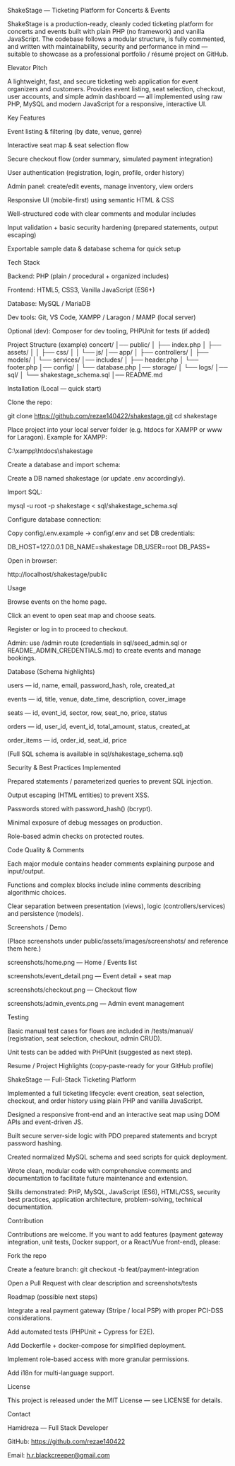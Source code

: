  ShakeStage — Ticketing Platform for Concerts & Events

ShakeStage is a production-ready, cleanly coded ticketing platform for concerts and events built with plain PHP (no framework) and vanilla JavaScript.
The codebase follows a modular structure, is fully commented, and written with maintainability, security and performance in mind — suitable to showcase as a professional portfolio / résumé project on GitHub.

 Elevator Pitch

A lightweight, fast, and secure ticketing web application for event organizers and customers. Provides event listing, seat selection, checkout, user accounts, and simple admin dashboard — all implemented using raw PHP, MySQL and modern JavaScript for a responsive, interactive UI.

 Key Features

Event listing & filtering (by date, venue, genre)

Interactive seat map & seat selection flow

Secure checkout flow (order summary, simulated payment integration)

User authentication (registration, login, profile, order history)

Admin panel: create/edit events, manage inventory, view orders

Responsive UI (mobile-first) using semantic HTML & CSS

Well-structured code with clear comments and modular includes

Input validation + basic security hardening (prepared statements, output escaping)

Exportable sample data & database schema for quick setup

 Tech Stack

Backend: PHP (plain / procedural + organized includes)

Frontend: HTML5, CSS3, Vanilla JavaScript (ES6+)

Database: MySQL / MariaDB

Dev tools: Git, VS Code, XAMPP / Laragon / MAMP (local server)

Optional (dev): Composer for dev tooling, PHPUnit for tests (if added)

 Project Structure (example)
concert/
│── public/
│   ├── index.php
│   ├── assets/
│   │   ├── css/
│   │   └── js/
│── app/
│   ├── controllers/
│   ├── models/
│   └── services/
│── includes/
│   ├── header.php
│   └── footer.php
│── config/
│   └── database.php
│── storage/
│   └── logs/
│── sql/
│   └── shakestage_schema.sql
│── README.md

 Installation (Local — quick start)

Clone the repo:

git clone https://github.com/rezae140422/shakestage.git
cd shakestage


Place project into your local server folder (e.g. htdocs for XAMPP or www for Laragon). Example for XAMPP:

C:\xampp\htdocs\shakestage


Create a database and import schema:

Create a DB named shakestage (or update .env accordingly).

Import SQL:

mysql -u root -p shakestage < sql/shakestage_schema.sql


Configure database connection:

Copy config/.env.example → config/.env and set DB credentials:

DB_HOST=127.0.0.1
DB_NAME=shakestage
DB_USER=root
DB_PASS=


Open in browser:

http://localhost/shakestage/public

 Usage

Browse events on the home page.

Click an event to open seat map and choose seats.

Register or log in to proceed to checkout.

Admin: use /admin route (credentials in sql/seed_admin.sql or README_ADMIN_CREDENTIALS.md) to create events and manage bookings.

 Database (Schema highlights)

users — id, name, email, password_hash, role, created_at

events — id, title, venue, date_time, description, cover_image

seats — id, event_id, sector, row, seat_no, price, status

orders — id, user_id, event_id, total_amount, status, created_at

order_items — id, order_id, seat_id, price

(Full SQL schema is available in sql/shakestage_schema.sql)

 Security & Best Practices Implemented

Prepared statements / parameterized queries to prevent SQL injection.

Output escaping (HTML entities) to prevent XSS.

Passwords stored with password_hash() (bcrypt).

Minimal exposure of debug messages on production.

Role-based admin checks on protected routes.

 Code Quality & Comments

Each major module contains header comments explaining purpose and input/output.

Functions and complex blocks include inline comments describing algorithmic choices.

Clear separation between presentation (views), logic (controllers/services) and persistence (models).

 Screenshots / Demo

(Place screenshots under public/assets/images/screenshots/ and reference them here.)

screenshots/home.png — Home / Events list

screenshots/event_detail.png — Event detail + seat map

screenshots/checkout.png — Checkout flow

screenshots/admin_events.png — Admin event management

 Testing

Basic manual test cases for flows are included in /tests/manual/ (registration, seat selection, checkout, admin CRUD).

Unit tests can be added with PHPUnit (suggested as next step).

 Resume / Project Highlights (copy-paste-ready for your GitHub profile)

ShakeStage — Full-Stack Ticketing Platform

Implemented a full ticketing lifecycle: event creation, seat selection, checkout, and order history using plain PHP and vanilla JavaScript.

Designed a responsive front-end and an interactive seat map using DOM APIs and event-driven JS.

Built secure server-side logic with PDO prepared statements and bcrypt password hashing.

Created normalized MySQL schema and seed scripts for quick deployment.

Wrote clean, modular code with comprehensive comments and documentation to facilitate future maintenance and extension.

Skills demonstrated: PHP, MySQL, JavaScript (ES6), HTML/CSS, security best practices, application architecture, problem-solving, technical documentation.

 Contribution

Contributions are welcome. If you want to add features (payment gateway integration, unit tests, Docker support, or a React/Vue front-end), please:

Fork the repo

Create a feature branch: git checkout -b feat/payment-integration

Open a Pull Request with clear description and screenshots/tests

 Roadmap (possible next steps)

Integrate a real payment gateway (Stripe / local PSP) with proper PCI-DSS considerations.

Add automated tests (PHPUnit + Cypress for E2E).

Add Dockerfile + docker-compose for simplified deployment.

Implement role-based access with more granular permissions.

Add i18n for multi-language support.

 License

This project is released under the MIT License — see LICENSE for details.

 Contact

Hamidreza — Full Stack Developer

GitHub: https://github.com/rezae140422

Email: h.r.blackcreeper@gmail.com
